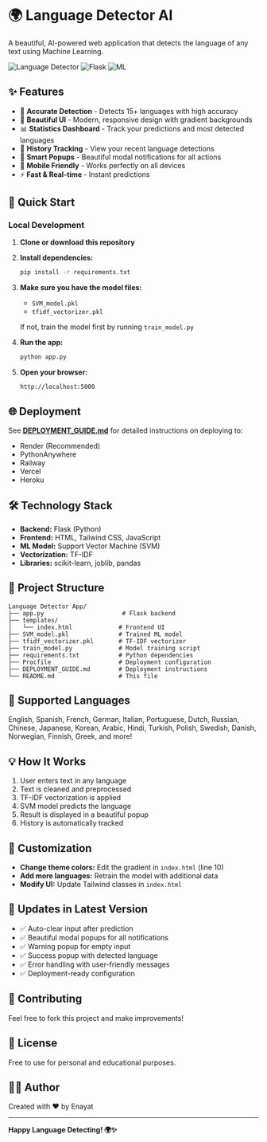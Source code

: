 # 🌍 Language Detector AI

A beautiful, AI-powered web application that detects the language of any text using Machine Learning.

![Language Detector](https://img.shields.io/badge/Languages-20+-blue)
![Flask](https://img.shields.io/badge/Flask-3.0.0-green)
![ML](https://img.shields.io/badge/ML-SVM-orange)

## ✨ Features

- 🎯 **Accurate Detection** - Detects 15+ languages with high accuracy
- 🎨 **Beautiful UI** - Modern, responsive design with gradient backgrounds
- 📊 **Statistics Dashboard** - Track your predictions and most detected languages
- 📜 **History Tracking** - View your recent language detections
- 🔔 **Smart Popups** - Beautiful modal notifications for all actions
- 📱 **Mobile Friendly** - Works perfectly on all devices
- ⚡ **Fast & Real-time** - Instant predictions

## 🚀 Quick Start

### Local Development

1. **Clone or download this repository**

2. **Install dependencies:**
   ```bash
   pip install -r requirements.txt
   ```

3. **Make sure you have the model files:**
   - `SVM_model.pkl`
   - `tfidf_vectorizer.pkl`
   
   If not, train the model first by running `train_model.py`

4. **Run the app:**
   ```bash
   python app.py
   ```

5. **Open your browser:**
   ```
   http://localhost:5000
   ```

## 🌐 Deployment

See **[DEPLOYMENT_GUIDE.md](DEPLOYMENT_GUIDE.md)** for detailed instructions on deploying to:
- Render (Recommended)
- PythonAnywhere
- Railway
- Vercel
- Heroku

## 🛠️ Technology Stack

- **Backend:** Flask (Python)
- **Frontend:** HTML, Tailwind CSS, JavaScript
- **ML Model:** Support Vector Machine (SVM)
- **Vectorization:** TF-IDF
- **Libraries:** scikit-learn, joblib, pandas

## 📁 Project Structure

```
Language Detector App/
├── app.py                      # Flask backend
├── templates/
│   └── index.html             # Frontend UI
├── SVM_model.pkl              # Trained ML model
├── tfidf_vectorizer.pkl       # TF-IDF vectorizer
├── train_model.py             # Model training script
├── requirements.txt           # Python dependencies
├── Procfile                   # Deployment configuration
├── DEPLOYMENT_GUIDE.md        # Deployment instructions
└── README.md                  # This file
```

## 🎯 Supported Languages

English, Spanish, French, German, Italian, Portuguese, Dutch, Russian, Chinese, Japanese, Korean, Arabic, Hindi, Turkish, Polish, Swedish, Danish, Norwegian, Finnish, Greek, and more!

## 💡 How It Works

1. User enters text in any language
2. Text is cleaned and preprocessed
3. TF-IDF vectorization is applied
4. SVM model predicts the language
5. Result is displayed in a beautiful popup
6. History is automatically tracked

## 🔧 Customization

- **Change theme colors:** Edit the gradient in `index.html` (line 10)
- **Add more languages:** Retrain the model with additional data
- **Modify UI:** Update Tailwind classes in `index.html`

## 📝 Updates in Latest Version

- ✅ Auto-clear input after prediction
- ✅ Beautiful modal popups for all notifications
- ✅ Warning popup for empty input
- ✅ Success popup with detected language
- ✅ Error handling with user-friendly messages
- ✅ Deployment-ready configuration

## 🤝 Contributing

Feel free to fork this project and make improvements!

## 📄 License

Free to use for personal and educational purposes.

## 👨‍💻 Author

Created with ❤️ by Enayat

---

**Happy Language Detecting! 🌍✨**
